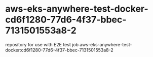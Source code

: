 # aws-eks-anywhere-test-docker-cd6f1280-77d6-4f37-bbec-7131501553a8-2
repository for use with E2E test job aws-eks-anywhere-test-docker:cd6f1280-77d6-4f37-bbec-7131501553a8-2
